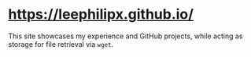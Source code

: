 # https://leephilipx.github.io/
This site showcases my experience and GitHub projects, while acting as storage for file retrieval via ```wget```.
